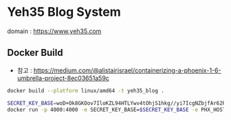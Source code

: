 # Yeh35 Blog System

domain : https://www.yeh35.com


## Docker Build
- 참고 : https://medium.com/@alistairisrael/containerizing-a-phoenix-1-6-umbrella-project-8ec03651a59c
```bash
docker build --platform linux/amd64 -t yeh35_blog .

SECRET_KEY_BASE=woD+Ok8GKOov7IloKZL94HTLYwv4tOhjS1hkg//yi7IcgNZbjfAr62R4wTXBXb+T
docker run -p 4000:4000 -e SECRET_KEY_BASE=$SECRET_KEY_BASE -e PHX_HOST=127.0.0.1 -e PHX_SERVER=true yeh35_blog start
```